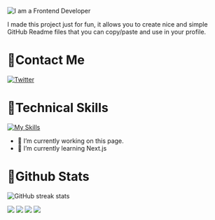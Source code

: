 ![I am a Frontend Developer](https://raw.githubusercontent.com/asmaulhossain45/asmaulhossain45/main/assets/CoverPhoto.png)

I made this project just for fun, it allows you to create nice and simple GitHub Readme files that you can copy/paste and use in your profile.

# 🌱Contact Me

[![Twitter](https://img.shields.io/badge/Twitter-%231DA1F2.svg?style=for-the-badge&logo=Twitter&logoColor=white)](https://job-nest-asmaul.web.app)

# 🌱Technical Skills

[![My Skills](https://skillicons.dev/icons?i=react,js,tailwind,mongodb,nodejs,express&theme=dark)](https://skillicons.dev)

- 🔭 I’m currently working on this page.
- 🌱 I’m currently learning Next.js

# 🌱Github Stats

![GitHub streak stats](https://streak-stats.demolab.com/?user=asmaulhossain45)

[![](https://raw.githubusercontent.com/vn7n24fzkq/github-profile-summary-cards-example/master/profile-summary-card-output/blueberry/1-repos-per-language.svg)](https://github.com/vn7n24fzkq/github-profile-summary-cards) [![](https://raw.githubusercontent.com/vn7n24fzkq/github-profile-summary-cards-example/master/profile-summary-card-output/blueberry/2-most-commit-language.svg)](https://github.com/vn7n24fzkq/github-profile-summary-cards)
[![](https://raw.githubusercontent.com/vn7n24fzkq/github-profile-summary-cards-example/master/profile-summary-card-output/blueberry/3-stats.svg)](https://github.com/vn7n24fzkq/github-profile-summary-cards) [![](https://raw.githubusercontent.com/vn7n24fzkq/github-profile-summary-cards-example/master/profile-summary-card-output/blueberry/4-productive-time.svg)](https://github.com/vn7n24fzkq/github-profile-summary-cards)
